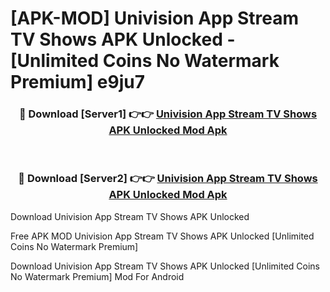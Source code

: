 # [APK-MOD] Univision App  Stream TV Shows APK Unlocked - [Unlimited Coins No Watermark Premium] e9ju7



<div align="center">
<h3>🔴 Download [Server1] 👉👉 <a href="https://momento.my/?title=Univision_App__Stream_TV_Shows_APK_Unlocked">Univision App  Stream TV Shows APK Unlocked Mod Apk</a></h3><br>

<h3>🔴 Download [Server2] 👉👉 <a href="https://momento.my/?title=Univision_App__Stream_TV_Shows_APK_Unlocked">Univision App  Stream TV Shows APK Unlocked Mod Apk</a></h3>
</div>



Download Univision App  Stream TV Shows APK Unlocked 

Free APK MOD Univision App  Stream TV Shows APK Unlocked [Unlimited Coins No Watermark Premium]

Download Univision App  Stream TV Shows APK Unlocked [Unlimited Coins No Watermark Premium] Mod For Android
